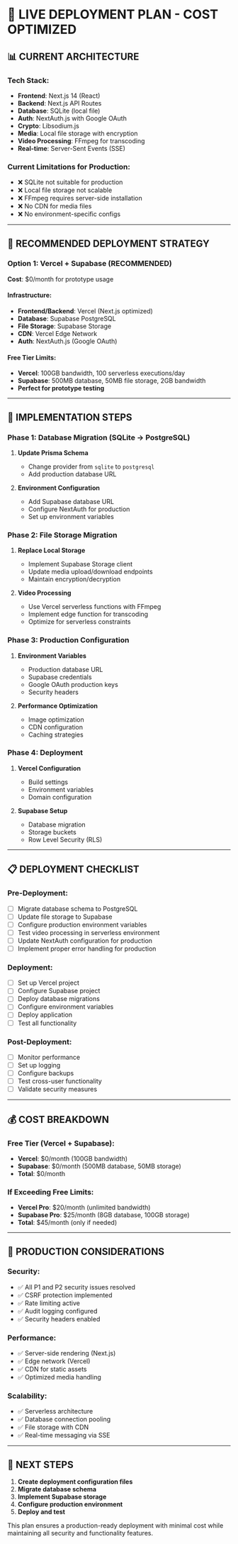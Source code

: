# 🚀 **LIVE DEPLOYMENT PLAN - COST OPTIMIZED**

## 📊 **CURRENT ARCHITECTURE**

### **Tech Stack:**
- **Frontend**: Next.js 14 (React)
- **Backend**: Next.js API Routes
- **Database**: SQLite (local file)
- **Auth**: NextAuth.js with Google OAuth
- **Crypto**: Libsodium.js
- **Media**: Local file storage with encryption
- **Video Processing**: FFmpeg for transcoding
- **Real-time**: Server-Sent Events (SSE)

### **Current Limitations for Production:**
- ❌ SQLite not suitable for production
- ❌ Local file storage not scalable
- ❌ FFmpeg requires server-side installation
- ❌ No CDN for media files
- ❌ No environment-specific configs

---

## 🎯 **RECOMMENDED DEPLOYMENT STRATEGY**

### **Option 1: Vercel + Supabase (RECOMMENDED)**
**Cost**: $0/month for prototype usage

#### **Infrastructure:**
- **Frontend/Backend**: Vercel (Next.js optimized)
- **Database**: Supabase PostgreSQL
- **File Storage**: Supabase Storage
- **CDN**: Vercel Edge Network
- **Auth**: NextAuth.js (Google OAuth)

#### **Free Tier Limits:**
- **Vercel**: 100GB bandwidth, 100 serverless executions/day
- **Supabase**: 500MB database, 50MB file storage, 2GB bandwidth
- **Perfect for prototype testing**

---

## 🔧 **IMPLEMENTATION STEPS**

### **Phase 1: Database Migration (SQLite → PostgreSQL)**
1. **Update Prisma Schema**
   - Change provider from `sqlite` to `postgresql`
   - Add production database URL

2. **Environment Configuration**
   - Add Supabase database URL
   - Configure NextAuth for production
   - Set up environment variables

### **Phase 2: File Storage Migration**
1. **Replace Local Storage**
   - Implement Supabase Storage client
   - Update media upload/download endpoints
   - Maintain encryption/decryption

2. **Video Processing**
   - Use Vercel serverless functions with FFmpeg
   - Implement edge function for transcoding
   - Optimize for serverless constraints

### **Phase 3: Production Configuration**
1. **Environment Variables**
   - Production database URL
   - Supabase credentials
   - Google OAuth production keys
   - Security headers

2. **Performance Optimization**
   - Image optimization
   - CDN configuration
   - Caching strategies

### **Phase 4: Deployment**
1. **Vercel Configuration**
   - Build settings
   - Environment variables
   - Domain configuration

2. **Supabase Setup**
   - Database migration
   - Storage buckets
   - Row Level Security (RLS)

---

## 📋 **DEPLOYMENT CHECKLIST**

### **Pre-Deployment:**
- [ ] Migrate database schema to PostgreSQL
- [ ] Update file storage to Supabase
- [ ] Configure production environment variables
- [ ] Test video processing in serverless environment
- [ ] Update NextAuth configuration for production
- [ ] Implement proper error handling for production

### **Deployment:**
- [ ] Set up Vercel project
- [ ] Configure Supabase project
- [ ] Deploy database migrations
- [ ] Configure environment variables
- [ ] Deploy application
- [ ] Test all functionality

### **Post-Deployment:**
- [ ] Monitor performance
- [ ] Set up logging
- [ ] Configure backups
- [ ] Test cross-user functionality
- [ ] Validate security measures

---

## 💰 **COST BREAKDOWN**

### **Free Tier (Vercel + Supabase):**
- **Vercel**: $0/month (100GB bandwidth)
- **Supabase**: $0/month (500MB database, 50MB storage)
- **Total**: $0/month

### **If Exceeding Free Limits:**
- **Vercel Pro**: $20/month (unlimited bandwidth)
- **Supabase Pro**: $25/month (8GB database, 100GB storage)
- **Total**: $45/month (only if needed)

---

## 🚨 **PRODUCTION CONSIDERATIONS**

### **Security:**
- ✅ All P1 and P2 security issues resolved
- ✅ CSRF protection implemented
- ✅ Rate limiting active
- ✅ Audit logging configured
- ✅ Security headers enabled

### **Performance:**
- ✅ Server-side rendering (Next.js)
- ✅ Edge network (Vercel)
- ✅ CDN for static assets
- ✅ Optimized media handling

### **Scalability:**
- ✅ Serverless architecture
- ✅ Database connection pooling
- ✅ File storage with CDN
- ✅ Real-time messaging via SSE

---

## 🎯 **NEXT STEPS**

1. **Create deployment configuration files**
2. **Migrate database schema**
3. **Implement Supabase storage**
4. **Configure production environment**
5. **Deploy and test**

This plan ensures a production-ready deployment with minimal cost while maintaining all security and functionality features. 
